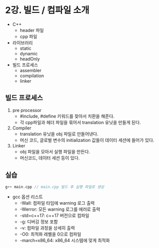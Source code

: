 # 2강. 빌드 / 컴파일 소개

- C++
    - header 파일
    - cpp 파일
- 라이브러리
    - static
    - dynamic
    - headOnly
- 빌드 프로세스
    - assembler
    - compilation
    - linker

## 빌드 프로세스

1. pre processor
    - #include, #define 키워드를 찾아서 치환을 해준다.
    - 각 cpp파일과 헤더 파일을 묶어서 translation 유닛을 만들게 된다.
2. Compiler
    - translation 유닛을 obj 파일로 만들어낸다.
    - 머신 코드, 글로벌 변수의 initialization 값들이 데이터 세션에 들어가 있다.
3. Linker
    - obj 파일을 모아서 실행 파일을 만든다.
    - 머신코드, 데이터 세션 등이 있다.

## 실습

```cpp
g++ main.cpp // main.cpp 빌드 후 실행 파일로 생성
```

- gcc 옵션 리스트
    - -Wall: 컴파일 타임에 warning 로그 출력
    - -Werror: 모든 warning 로그를 에러로 출력
    - -std=c++17: c++17 버전으로 컴파일
    - -g: 디버깅 정보 포함
    - -v: 컴파일 과정을 상세히 출력
    - -O0: 최적화 레벨을 0으로 컴파일
    - -march=x86_64: x86_64 시스템에 맞게 최적화